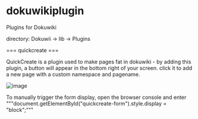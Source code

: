 # dokuwikiplugin
Plugins for Dokuwiki

directory:
Dokuwii -> lib -> Plugins

=== quickcreate ===

QuickCreate is a plugin used to make pages fat in dokuwiki - by adding this plugin, a button will appear in the bottom right of your screen. click it to add a new page with a custom namespace and pagename.

![image](https://github.com/user-attachments/assets/7abb3f46-4c71-4149-a83a-b4eaf35ef6c2)

To manually trigger the form display, open the browser console and enter """document.getElementById("quickcreate-form").style.display = "block";"""
